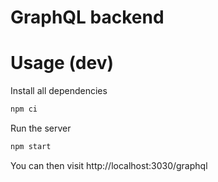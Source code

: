 # GraphQL backend

# Usage (dev)

Install all dependencies

```sh
npm ci
```

Run the server

```sh
npm start
```

You can then visit http://localhost:3030/graphql
